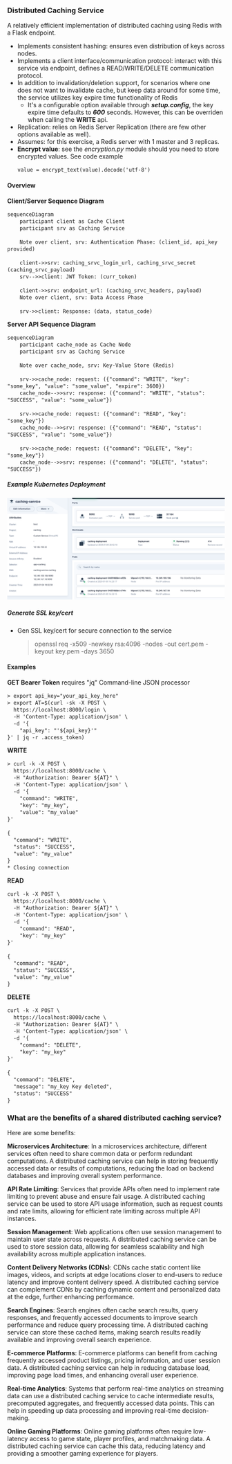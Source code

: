 ### Distributed Caching Service

A relatively efficient implementation of distributed caching using Redis with a Flask endpoint.

* Implements consistent hashing: ensures even distribution of keys across nodes.
* Implements a client interface/communication protocol: interact with this service via endpoint,
  defines a READ/WRITE/DELETE communication protocol.
* In addition to invalidation/deletion support, for scenarios where one does not want to invalidate cache, but
  keep data around for some time, the service utilizes key expire time functionality of Redis
  * It's a configurable option available through _**setup.config**_, the key expire time defaults to _**600**_ seconds. However,
  this can be overriden when calling the **WRITE** api.
* Replication: relies on Redis Server Replication (there are few other options available as well).
* Assumes: for this exercise, a Redis server with 1 master and 3 replicas.
* **Encrypt value**: see the _encryption.py_ module should you need to store encrypted values. See code example
  ```code
  value = encrypt_text(value).decode('utf-8')
  ```

#### Overview

**Client/Server Sequence Diagram**
```mermaid
sequenceDiagram
    participant client as Cache Client
    participant srv as Caching Service

    Note over client, srv: Authentication Phase: (client_id, api_key provided)

    client->>srv: caching_srvc_login_url, caching_srvc_secret (caching_srvc_payload)
    srv-->>client: JWT Token: (curr_token)

    client->>srv: endpoint_url: (caching_srvc_headers, payload)
    Note over client, srv: Data Access Phase

    srv->>client: Response: (data, status_code)
```

**Server API Sequence Diagram**
```mermaid
sequenceDiagram
    participant cache_node as Cache Node
    participant srv as Caching Service

    Note over cache_node, srv: Key-Value Store (Redis)

    srv->>cache_node: request: ({"command": "WRITE", "key": "some_key", "value": "some_value", "expire": 3600})
    cache_node-->>srv: response: ({"command": "WRITE", "status": "SUCCESS", "value": "some_value"})

    srv->>cache_node: request: ({"command": "READ", "key": "some_key"})
    cache_node-->>srv: response: ({"command": "READ", "status": "SUCCESS", "value": "some_value"})

    srv->>cache_node: request: ({"command": "DELETE", "key": "some_key"})
    cache_node-->>srv: response: ({"command": "DELETE", "status": "SUCCESS"})

```


##### Example Kubernetes Deployment
![K8](caching_service_kubernetes.png)

##### Generate SSL key/cert
* Gen SSL key/cert for secure connection to the service
    > openssl req -x509 -newkey rsa:4096 -nodes -out cert.pem -keyout key.pem -days 3650

#### Examples

**GET Bearer Token**
requires "jq" Command-line JSON processor 
```shell
> export api_key="your_api_key_here"
> export AT=$(curl -sk -X POST \
  https://localhost:8000/login \
  -H 'Content-Type: application/json' \
  -d '{
    "api_key": "'${api_key}'"
}' | jq -r .access_token)

```

**WRITE**
```shell
> curl -k -X POST \
  https://localhost:8000/cache \
  -H "Authorization: Bearer ${AT}" \
  -H 'Content-Type: application/json' \
  -d '{
    "command": "WRITE",
    "key": "my_key",
    "value": "my_value"
}'

{
  "command": "WRITE",
  "status": "SUCCESS",
  "value": "my_value"
}
* Closing connection
```

**READ**
```shell
curl -k -X POST \
  https://localhost:8000/cache \
  -H "Authorization: Bearer ${AT}" \
  -H 'Content-Type: application/json' \
  -d '{
    "command": "READ",
    "key": "my_key"
}'

{
  "command": "READ",
  "status": "SUCCESS",
  "value": "my_value"
}
```

**DELETE**
```shell
curl -k -X POST \
  https://localhost:8000/cache \
  -H "Authorization: Bearer ${AT}" \
  -H 'Content-Type: application/json' \
  -d '{
    "command": "DELETE",
    "key": "my_key"
}'

{
  "command": "DELETE",
  "message": "my_key Key deleted",
  "status": "SUCCESS"
}
```

### What are the benefits of a shared distributed caching service?

Here are some benefits:

**Microservices Architecture**: In a microservices architecture, different services often need to share common data or perform redundant computations. A distributed caching service can help in storing frequently accessed data or results of computations, reducing the load on backend databases and improving overall system performance.

**API Rate Limiting**: Services that provide APIs often need to implement rate limiting to prevent abuse and ensure fair usage. A distributed caching service can be used to store API usage information, such as request counts and rate limits, allowing for efficient rate limiting across multiple API instances.

**Session Management**: Web applications often use session management to maintain user state across requests. A distributed caching service can be used to store session data, allowing for seamless scalability and high availability across multiple application instances.

**Content Delivery Networks (CDNs)**: CDNs cache static content like images, videos, and scripts at edge locations closer to end-users to reduce latency and improve content delivery speed. A distributed caching service can complement CDNs by caching dynamic content and personalized data at the edge, further enhancing performance.

**Search Engines**: Search engines often cache search results, query responses, and frequently accessed documents to improve search performance and reduce query processing time. A distributed caching service can store these cached items, making search results readily available and improving overall search experience.

**E-commerce Platforms**: E-commerce platforms can benefit from caching frequently accessed product listings, pricing information, and user session data. A distributed caching service can help in reducing database load, improving page load times, and enhancing overall user experience.

**Real-time Analytics**: Systems that perform real-time analytics on streaming data can use a distributed caching service to cache intermediate results, precomputed aggregates, and frequently accessed data points. This can help in speeding up data processing and improving real-time decision-making.

**Online Gaming Platforms**: Online gaming platforms often require low-latency access to game state, player profiles, and matchmaking data. A distributed caching service can cache this data, reducing latency and providing a smoother gaming experience for players.
